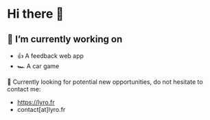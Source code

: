 # Hi there 👋

## 🔭 I’m currently working on

- 👍 A feedback web app
- 🏎️ A car game


🚀 Currently looking for potential new opportunities, do not hesitate to contact me:

- https://lyro.fr
- contact[at]lyro.fr

<!--
**Lyro1/Lyro1** is a ✨ _special_ ✨ repository because its `README.md` (this file) appears on your GitHub profile.

Here are some ideas to get you started:

-  ...
- 🌱 I’m currently learning ...
- 👯 I’m looking to collaborate on ...
- 🤔 I’m looking for help with ...
- 💬 Ask me about ...
- 📫 How to reach me: ...
- 😄 Pronouns: ...
- ⚡ Fun fact: ...
-->
